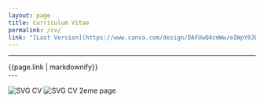 ```yaml
---
layout: page
title: Curriculum Vitae
permalink: /cv/
link: "[Last Version](https://www.canva.com/design/DAFUwQ4cmWw/eIWpY0JBr23kWhiAMMHfxg/edit?utm_content=DAFUwQ4cmWw&utm_campaign=designshare&utm_medium=link2&utm_source=sharebutton)"
---
```




---
<div class="link">
    {{page.link | markdownify}}
</div>
---

![SVG CV](../CV_14122022_ENG1.svg "SVG CV")
![SVG CV 2eme page](../CV_14122022_ENG2.svg "SVG CV")
